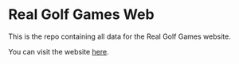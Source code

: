 # Real Golf Games Web

This is the repo containing all data for the Real Golf Games website.

You can visit the website [here](https://realgolf.games).
